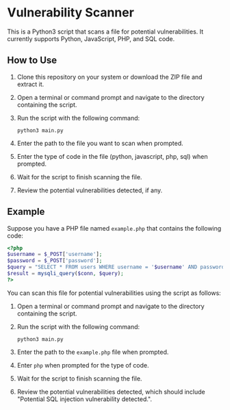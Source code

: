 # Vulnerability Scanner

This is a Python3 script that scans a file for potential vulnerabilities. It currently supports Python, JavaScript, PHP, and SQL code.

## How to Use

1. Clone this repository on your system or download the ZIP file and extract it.
2. Open a terminal or command prompt and navigate to the directory containing the script.
3. Run the script with the following command: 

    ```
    python3 main.py
    ```

4. Enter the path to the file you want to scan when prompted.
5. Enter the type of code in the file (python, javascript, php, sql) when prompted.
6. Wait for the script to finish scanning the file.
7. Review the potential vulnerabilities detected, if any.

## Example

Suppose you have a PHP file named `example.php` that contains the following code:

```php
<?php
$username = $_POST['username'];
$password = $_POST['password'];
$query = "SELECT * FROM users WHERE username = '$username' AND password = '$password'";
$result = mysqli_query($conn, $query);
?>
```

You can scan this file for potential vulnerabilities using the script as follows:

1. Open a terminal or command prompt and navigate to the directory containing the script.
2. Run the script with the following command: 

    ```
    python3 main.py
    ```

3. Enter the path to the `example.php` file when prompted.
4. Enter `php` when prompted for the type of code.
5. Wait for the script to finish scanning the file.
6. Review the potential vulnerabilities detected, which should include "Potential SQL injection vulnerability detected.".
